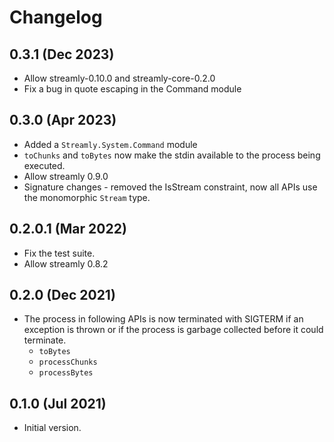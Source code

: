 # Changelog

## 0.3.1 (Dec 2023)

* Allow streamly-0.10.0 and streamly-core-0.2.0
* Fix a bug in quote escaping in the Command module

## 0.3.0 (Apr 2023)

* Added a `Streamly.System.Command` module
* `toChunks` and `toBytes` now make the stdin available to the process being
  executed.
* Allow streamly 0.9.0
* Signature changes - removed the IsStream constraint, now all APIs use the
  monomorphic `Stream` type.

## 0.2.0.1 (Mar 2022)

* Fix the test suite.
* Allow streamly 0.8.2

## 0.2.0 (Dec 2021)

* The process in following APIs is now terminated with SIGTERM if an exception
  is thrown or if the process is garbage collected before it could terminate.
  - `toBytes`
  - `processChunks`
  - `processBytes`

## 0.1.0 (Jul 2021)

* Initial version.
